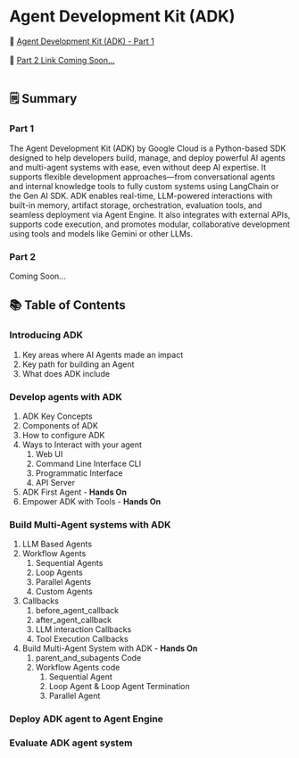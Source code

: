 # Agent Development Kit (ADK)

📘 <a href='https://fern-stop-81f.notion.site/Agent-Development-Kit-ADK-22713f9f5c0380a5bddee40b44f89076'> Agent Development Kit (ADK) - Part 1 </a> 
<br/><br/>
📘 <a href='#'> Part 2 Link Coming Soon... </a> 
<br/>
<br/>

## 🗒️ Summary
### Part 1
The Agent Development Kit (ADK) by Google Cloud is a Python-based SDK designed to help developers build, manage, and deploy powerful AI agents and multi-agent systems with ease, even without deep AI expertise. It supports flexible development approaches—from conversational agents and internal knowledge tools to fully custom systems using LangChain or the Gen AI SDK. ADK enables real-time, LLM-powered interactions with built-in memory, artifact storage, orchestration, evaluation tools, and seamless deployment via Agent Engine. It also integrates with external APIs, supports code execution, and promotes modular, collaborative development using tools and models like Gemini or other LLMs.

### Part 2
Coming Soon...


## 📚 Table of Contents

### Introducing ADK
1. Key areas where AI Agents made an impact
2. Key path for building an Agent
3. What does ADK include

### Develop agents with ADK
1. ADK Key Concepts
2. Components of ADK
3. How to configure ADK
4. Ways to Interact with your agent
   1. Web UI
   2. Command Line Interface CLI
   3. Programmatic Interface
   4. API Server
5. ADK First Agent - **Hands On**
6. Empower ADK with Tools - **Hands On**

### Build Multi-Agent systems with ADK
1. LLM Based Agents
2. Workflow Agents
   1. Sequential Agents
   3. Loop Agents
   4. Parallel Agents
   5. Custom Agents
6. Callbacks
   1. before_agent_callback
   8. after_agent_callback
   9. LLM interaction Callbacks
   10. Tool Execution Callbacks
10. Build Multi-Agent System with ADK - **Hands On**
    1. parent_and_subagents Code
    2. Workflow Agents code
       1. Sequential Agent
       2. Loop Agent & Loop Agent Termination
       3. Parallel Agent

### Deploy ADK agent to Agent Engine

### Evaluate ADK agent system
